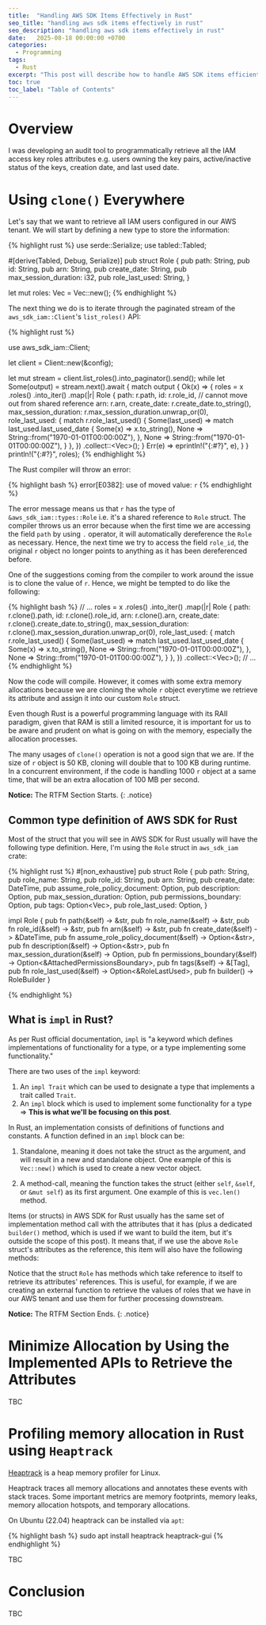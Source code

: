 ```yaml
---
title:  "Handling AWS SDK Items Effectively in Rust"
seo_title: "handling aws sdk items effectively in rust"
seo_description: "handling aws sdk items effectively in rust"
date:   2025-08-18 00:00:00 +0700
categories:
  - Programming
tags:
  - Rust
excerpt: "This post will describe how to handle AWS SDK items efficiently in AWS SDK for Rust by avoiding unnecessary object cloning."
toc: true
toc_label: "Table of Contents"
---
```

# Overview
I was developing an audit tool to programmatically retrieve all the IAM access key roles attributes e.g. users owning the key pairs, active/inactive status of the keys, creation date, and last used date.   

# Using `clone()` Everywhere 
Let's say that we want to retrieve all IAM users configured in our AWS tenant. We will start by defining a new type to store the information:

{% highlight rust %}
use serde::Serialize;
use tabled::Tabled;

#[derive(Tabled, Debug, Serialize)]
pub struct Role {
    pub path: String,
    pub id: String,
    pub arn: String,
    pub create_date: String,
    pub max_session_duration: i32,
    pub role_last_used: String,
}

let mut roles: Vec<Role> = Vec::new();
{% endhighlight %}

The next thing we do is to iterate through the paginated stream of the `aws_sdk_iam::Client`'s `list_roles()` API:

{% highlight rust %}

use aws_sdk_iam::Client;

let client = Client::new(&config);

let mut stream = client.list_roles().into_paginator().send();
while let Some(output) = stream.next().await {
    match output {
        Ok(x) => {
            roles = x
                .roles()
                .into_iter()
                .map(|r| Role {
                    path: r.path,
                    id: r.role_id, // cannot move out from shared reference
                    arn: r.arn,
                    create_date: r.create_date.to_string(),
                    max_session_duration: r.max_session_duration.unwrap_or(0),
                    role_last_used: {
                        match r.role_last_used() {
                            Some(last_used) => match last_used.last_used_date {
                                Some(x) => x.to_string(),
                                None => String::from("1970-01-01T00:00:00Z"),
                            },
                            None => String::from("1970-01-01T00:00:00Z"),
                        }
                    },
                })
                .collect::<Vec<Role>>();
        }
        Err(e) => eprintln!("{:#?}", e),
    }
}
println!("{:#?}", roles);
{% endhighlight %}

The Rust compiler will throw an error:

{% highlight bash %}
error[E0382]: use of moved value: `r`
{% endhighlight %}

The error message means us that `r` has the type of `&aws_sdk_iam::types::Role` i.e. it's a shared reference to `Role` struct. The compiler throws us an error because when the first time we are accessing the field `path` by using `.` operator, it will automatically dereference the `Role` as necessary. Hence, the next time we try to access the field `role_id`, the original `r` object no longer points to anything as it has been dereferenced before. 

One of the suggestions coming from the compiler to work around the issue is to clone the value of `r`. Hence, we might be tempted to do like the following:

{% highlight bash %}
// ...
            roles = x
                .roles()
                .into_iter()
                .map(|r| Role {
                    path: r.clone().path,
                    id: r.clone().role_id, 
                    arn: r.clone().arn,
                    create_date: r.clone().create_date.to_string(),
                    max_session_duration: r.clone().max_session_duration.unwrap_or(0),
                    role_last_used: {
                        match r.role_last_used() {
                            Some(last_used) => match last_used.last_used_date {
                                Some(x) => x.to_string(),
                                None => String::from("1970-01-01T00:00:00Z"),
                            },
                            None => String::from("1970-01-01T00:00:00Z"),
                        }
                    },
                })
                .collect::<Vec<Role>>();
// ...
{% endhighlight %}

Now the code will compile. However, it comes with some extra memory allocations because we are cloning the whole `r` object everytime we retrieve its attribute and assign it into our custom `Role` struct.

Even though Rust is a powerful programming language with its RAII paradigm, given that RAM is still a limited resource, it is important for us to be aware and prudent on what is going on with the memory, especially the allocation processes. 

The many usages of `clone()` operation is not a good sign that we are. If the size of `r` object is 50 KB, cloning will double that to 100 KB during runtime. In a concurrent environment, if the code is handling 1000 `r` object at a same time, that will be an extra allocation of 100 MB per second. 

**Notice:** The RTFM Section Starts.
{: .notice}

## Common type definition of AWS SDK for Rust
Most of the struct that you will see in AWS SDK for Rust usually will have the following type definition. Here, I'm using the `Role` struct in `aws_sdk_iam` crate:

{% highlight rust %}
#[non_exhaustive]
pub struct Role {
    pub path: String,
    pub role_name: String,
    pub role_id: String,
    pub arn: String,
    pub create_date: DateTime,
    pub assume_role_policy_document: Option<String>,
    pub description: Option<String>,
    pub max_session_duration: Option<i32>,
    pub permissions_boundary: Option<AttachedPermissionsBoundary>,
    pub tags: Option<Vec<Tag>>,
    pub role_last_used: Option<RoleLastUsed>,
}

impl Role {
    pub fn path(&self) -> &str,
    pub fn role_name(&self) -> &str,
    pub fn role_id(&self) -> &str,
    pub fn arn(&self) -> &str,
    pub fn create_date(&self) -> &DateTime,
    pub fn assume_role_policy_document(&self) -> Option<&str>,
    pub fn description(&self) -> Option<&str>,
    pub fn max_session_duration(&self) -> Option<i32>,
    pub fn permissions_boundary(&self) -> Option<&AttachedPermissionsBoundary>,
    pub fn tags(&self) -> &[Tag],
    pub fn role_last_used(&self) -> Option<&RoleLastUsed>,
    pub fn builder() -> RoleBuilder
}

{% endhighlight %}

## What is `impl` in Rust?
As per Rust official documentation, `impl` is "a keyword which defines implementations of functionality for a type, or a type implementing some functionality."

There are two uses of the `impl` keyword:
1. An `impl Trait` which can be used to designate a type that implements a trait called `Trait`.
2. An `impl` block which is used to implement some functionality for a type => **This is what we'll be focusing on this post**.

In Rust, an implementation consists of definitions of functions and constants. A function defined in an `impl` block can be:

1. Standalone, meaning it does not take the struct as the argument, and will result in a new and standalone object. One example of this is `Vec::new()` which is used to create a new vector object.

2. A method-call, meaning the function takes the struct (either `self`, `&self`, or `&mut self`) as its first argument. One example of this is `vec.len()` method.

Items (or structs) in AWS SDK for Rust usually has the same set of implementation method call with the attributes that it has (plus a dedicated `builder()` method, which is used if we want to build the item, but it's outside the scope of this post). It means that, if we use the above `Role` struct's attributes as the reference, this item will also have the following methods:

Notice that the struct `Role` has methods which take reference to itself to retrieve its attributes' references. This is useful, for example, if we are creating an external function to retrieve the values of roles that we have in our AWS tenant and use them for further processing downstream.

**Notice:** The RTFM Section Ends.
{: .notice}

# Minimize Allocation by Using the Implemented APIs to Retrieve the Attributes
TBC

# Profiling memory allocation in Rust using `Heaptrack`
[Heaptrack](https://github.com/KDE/heaptrack/blob/master/README.md) is a heap memory profiler for Linux.

Heaptrack traces all memory allocations and annotates these events with stack traces. Some important metrics are memory footprints, memory leaks, memory allocation hotspots, and temporary allocations.

On Ubuntu (22.04) heaptrack can be installed via `apt`:

{% highlight bash %}
sudo apt install heaptrack heaptrack-gui
{% endhighlight %}

TBC

# Conclusion
TBC